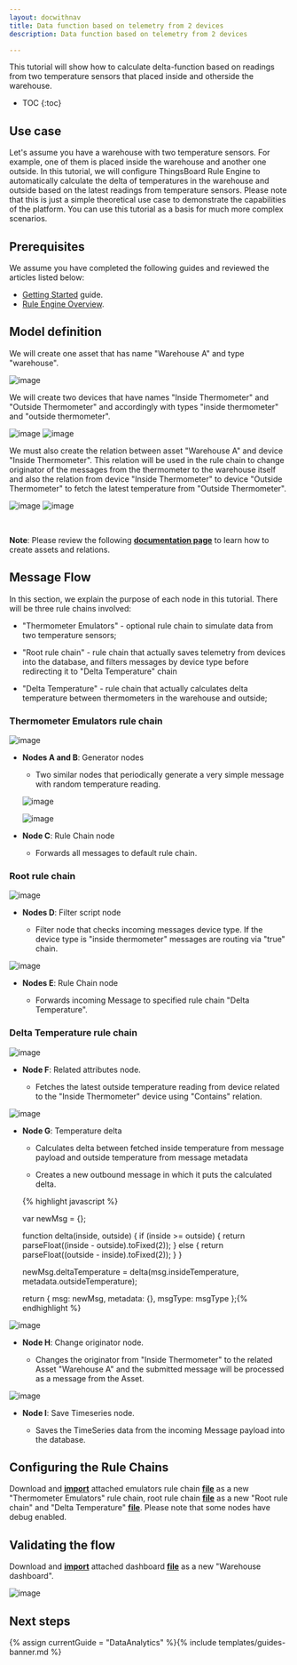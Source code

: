 ```yaml
---
layout: docwithnav
title: Data function based on telemetry from 2 devices
description: Data function based on telemetry from 2 devices

---
```


This tutorial will show how to calculate delta-function based on readings from two temperature sensors that placed inside and otherside the warehouse. 

* TOC
{:toc}

## Use case

Let's assume you have a warehouse with two temperature sensors. For example, one of them is placed inside the warehouse and another one outside.
In this tutorial, we will configure ThingsBoard Rule Engine to automatically calculate the delta of temperatures in the warehouse and outside based on the latest readings from temperature sensors.
Please note that this is just a simple theoretical use case to demonstrate the capabilities of the platform. You can use this tutorial as a basis for much more complex scenarios.
 
## Prerequisites 

We assume you have completed the following guides and reviewed the articles listed below:

  * [Getting Started](/docs/getting-started-guides/helloworld/) guide.
  * [Rule Engine Overview](/docs/user-guide/rule-engine-2-0/overview/).
  
## Model definition
  
We will create one asset that has name "Warehouse A" and type "warehouse".

![image](/images/user-guide/rule-engine-2-0/tutorials/data-function/add-asset.png)

We will create two devices that have names "Inside Thermometer" and "Outside Thermometer" and accordingly with types "inside thermometer" and "outside thermometer". 

![image](/images/user-guide/rule-engine-2-0/tutorials/data-function/add-inside-thermometer.png)
![image](/images/user-guide/rule-engine-2-0/tutorials/data-function/add-outside-thermometer.png)

We must also create the relation between asset "Warehouse A" and device "Inside Thermometer".
This relation will be used in the rule chain to change originator of the messages from the thermometer to the warehouse itself
and also the relation from device "Inside Thermometer" to device "Outside Thermometer" to fetch the latest temperature from "Outside Thermometer".

 
![image](/images/user-guide/rule-engine-2-0/tutorials/data-function/add-relation-from-asset.png)
![image](/images/user-guide/rule-engine-2-0/tutorials/data-function/add-relation-from-device.png)

<br>

**Note**: Please review the following [**documentation page**](/docs/user-guide/entities-and-relations/) to learn how to create assets and relations.

## Message Flow

In this section, we explain the purpose of each node in this tutorial. There will be three rule chains involved:

  - "Thermometer Emulators" - optional rule chain to simulate data from two temperature sensors; 

  - "Root rule chain" - rule chain that actually saves telemetry from devices into the database, and filters messages by device type before redirecting it to "Delta Temperature" chain
   
  - "Delta Temperature" - rule chain that actually calculates delta temperature between thermometers in the warehouse and outside;


### Thermometer Emulators rule chain

![image](/images/user-guide/rule-engine-2-0/tutorials/data-function/thermostats-emulators-chain.png)

  * **Nodes A and B**: Generator nodes
  
    * Two similar nodes that periodically generate a very simple message with random temperature reading.
    
    ![image](/images/user-guide/rule-engine-2-0/tutorials/data-function/inside-generator.png)
    
    ![image](/images/user-guide/rule-engine-2-0/tutorials/data-function/outside-generator.png)
    
  * **Node C**: Rule Chain node

    * Forwards all messages to default rule chain.
    
   
### Root rule chain

![image](/images/user-guide/rule-engine-2-0/tutorials/data-function/root-rule-chain.png)


   - **Nodes D**: Filter script node
  
     - Filter node that checks incoming messages device type. If the device type is "inside thermometer" messages are routing via "true" chain.
     

![image](/images/user-guide/rule-engine-2-0/tutorials/data-function/validate-incoming-devices-node.png)
    
   - **Nodes E**: Rule Chain node
    
     - Forwards incoming Message to specified rule chain "Delta Temperature". 
      
### Delta Temperature rule chain

![image](/images/user-guide/rule-engine-2-0/tutorials/data-function/delta-temperature-chain.png)

  - **Node F**: Related attributes node.
  
    -  Fetches the latest outside temperature reading from device related to the "Inside Thermometer" device using "Contains" relation.

![image](/images/user-guide/rule-engine-2-0/tutorials/data-function/fetch-latest-outside-temperature.png)   
    
  - **Node G**: Temperature delta
  
    -  Calculates delta between fetched inside temperature from message payload and outside temperature from message metadata
  
    - Creates a new outbound message in which it puts the calculated delta. 
    
     {% highlight javascript %}
     
     var newMsg = {};    
     
     function delta(inside, outside) {
     	if (inside >= outside) {
     		return parseFloat((inside - outside).toFixed(2));
     	} else {
     		return parseFloat((outside - inside).toFixed(2));
     	}
     }
     
     newMsg.deltaTemperature = delta(msg.insideTemperature, metadata.outsideTemperature);
     
     return {
     	msg: newMsg,
     	metadata: {},
     	msgType: msgType
     };{% endhighlight %}
   
![image](/images/user-guide/rule-engine-2-0/tutorials/data-function/temperature-delta.png)   

 - **Node H**: Change originator node.
  
    -  Changes the originator from "Inside Thermometer" to the related Asset "Warehouse A" and the submitted message will be processed as a message from the Asset.
        
![image](/images/user-guide/rule-engine-2-0/tutorials/data-function/change-originator-to-asset.png) 
    
 - **Node I**: Save Timeseries node.
  
    -  Saves the TimeSeries data from the incoming Message payload into the database.
         
    

## Configuring the Rule Chains

Download and [**import**](/docs/user-guide/ui/rule-chains/#rule-chains-importexport) attached emulators rule chain [**file**](/docs/user-guide/rule-engine-2-0/tutorials/resources/thermometer_emulators.json) as a new "Thermometer Emulators" rule chain, 
root rule chain [**file**](/docs/user-guide/rule-engine-2-0/tutorials/resources/root_rule_chain_function_from_two_devices.json) as a new  "Root rule chain" and "Delta Temperature" [**file**](/docs/user-guide/rule-engine-2-0/tutorials/resources/delta_temperature.json).
Please note that some nodes have debug enabled.

## Validating the flow

Download and [**import**](/docs/user-guide/ui/dashboards/#iot-dashboard-importexport) attached dashboard [**file**](/docs/user-guide/rule-engine-2-0/tutorials/resources/warehouse_dashboard.json) as a new "Warehouse dashboard".

![image](/images/user-guide/rule-engine-2-0/tutorials/data-function/dashboard.png) 

## Next steps

{% assign currentGuide = "DataAnalytics" %}{% include templates/guides-banner.md %}

 







